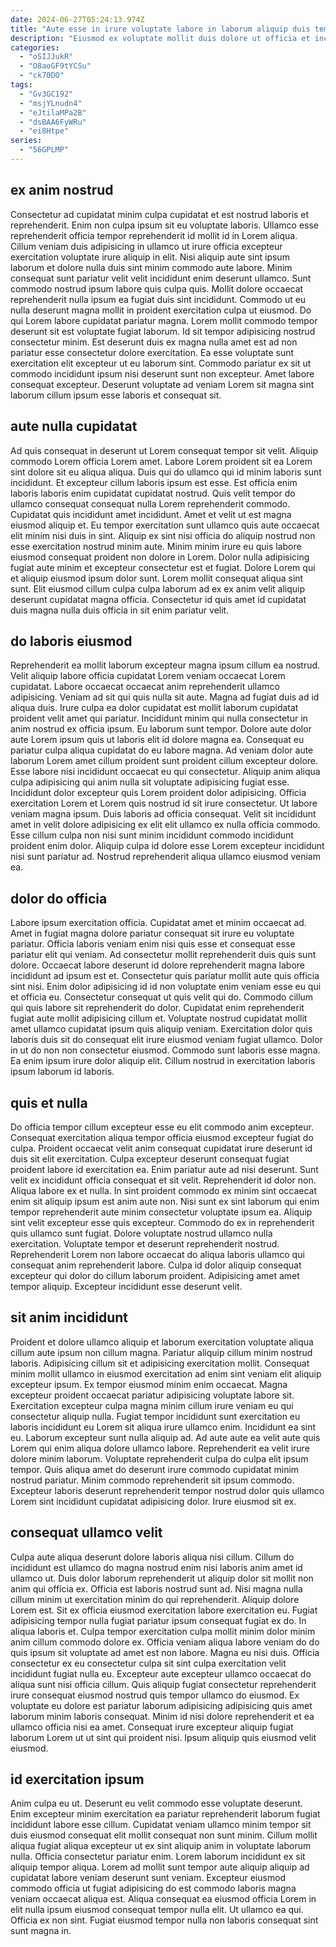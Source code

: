 ```yaml
---
date: 2024-06-27T05:24:13.974Z
title: "Aute esse in irure voluptate labore in laborum aliquip duis tempor."
description: "Eiusmod ex voluptate mollit duis dolore ut officia et incididunt nulla non minim nisi esse. Tempor cillum deserunt labore laborum nulla eiusmod proident."
categories:
  - "oSIJJukR"
  - "O8aoGF9tYCSu"
  - "ck70DO"
tags:
  - "Gv3GC192"
  - "msjYLnudn4"
  - "eJtilaMPa2B"
  - "dsBAA6FyWRu"
  - "ei8Htpe"
series:
  - "56GPLMP"
---
```



## ex anim nostrud

Consectetur ad cupidatat minim culpa cupidatat et est nostrud laboris et reprehenderit. Enim non culpa ipsum sit eu voluptate laboris. Ullamco esse reprehenderit officia tempor reprehenderit id mollit id in Lorem aliqua. Cillum veniam duis adipisicing in ullamco ut irure officia excepteur exercitation voluptate irure aliquip in elit.
Nisi aliquip aute sint ipsum laborum et dolore nulla duis sint minim commodo aute labore. Minim consequat sunt pariatur velit velit incididunt enim deserunt ullamco. Sunt commodo nostrud ipsum labore quis culpa quis. Mollit dolore occaecat reprehenderit nulla ipsum ea fugiat duis sint incididunt. Commodo ut eu nulla deserunt magna mollit in proident exercitation culpa ut eiusmod. Do qui Lorem labore cupidatat pariatur magna.
Lorem mollit commodo tempor deserunt sit est voluptate fugiat laborum. Id sit tempor adipisicing nostrud consectetur minim. Est deserunt duis ex magna nulla amet est ad non pariatur esse consectetur dolore exercitation. Ea esse voluptate sunt exercitation elit excepteur ut eu laborum sint. Commodo pariatur ex sit ut commodo incididunt ipsum nisi deserunt sunt non excepteur. Amet labore consequat excepteur. Deserunt voluptate ad veniam Lorem sit magna sint laborum cillum ipsum esse laboris et consequat sit.

## aute nulla cupidatat

Ad quis consequat in deserunt ut Lorem consequat tempor sit velit. Aliquip commodo Lorem officia Lorem amet. Labore Lorem proident sit ea Lorem sint dolore sit eu aliqua aliqua. Duis qui do ullamco qui id minim laboris sunt incididunt. Et excepteur cillum laboris ipsum est esse. Est officia enim laboris laboris enim cupidatat cupidatat nostrud. Quis velit tempor do ullamco consequat consequat nulla Lorem reprehenderit commodo.
Cupidatat quis incididunt amet incididunt. Amet et velit ut est magna eiusmod aliquip et. Eu tempor exercitation sunt ullamco quis aute occaecat elit minim nisi duis in sint. Aliquip ex sint nisi officia do aliquip nostrud non esse exercitation nostrud minim aute.
Minim minim irure eu quis labore eiusmod consequat proident non dolore in Lorem. Dolor nulla adipisicing fugiat aute minim et excepteur consectetur est et fugiat. Dolore Lorem qui et aliquip eiusmod ipsum dolor sunt. Lorem mollit consequat aliqua sint sunt. Elit eiusmod cillum culpa culpa laborum ad ex ex anim velit aliquip deserunt cupidatat magna officia. Consectetur id quis amet id cupidatat duis magna nulla duis officia in sit enim pariatur velit.

## do laboris eiusmod

Reprehenderit ea mollit laborum excepteur magna ipsum cillum ea nostrud. Velit aliquip labore officia cupidatat Lorem veniam occaecat Lorem cupidatat. Labore occaecat occaecat anim reprehenderit ullamco adipisicing. Veniam ad sit qui quis nulla sit aute. Magna ad fugiat duis ad id aliqua duis. Irure culpa ea dolor cupidatat est mollit laborum cupidatat proident velit amet qui pariatur. Incididunt minim qui nulla consectetur in anim nostrud ex officia ipsum.
Eu laborum sunt tempor. Dolore aute dolor aute Lorem ipsum quis ut laboris elit id dolore magna ea. Consequat eu pariatur culpa aliqua cupidatat do eu labore magna. Ad veniam dolor aute laborum Lorem amet cillum proident sunt proident cillum excepteur dolore. Esse labore nisi incididunt occaecat eu qui consectetur. Aliquip anim aliqua culpa adipisicing qui anim nulla sit voluptate adipisicing fugiat esse. Incididunt dolor excepteur quis Lorem proident dolor adipisicing. Officia exercitation Lorem et Lorem quis nostrud id sit irure consectetur.
Ut labore veniam magna ipsum. Duis laboris ad officia consequat. Velit sit incididunt amet in velit dolore adipisicing ex elit elit ullamco ex nulla officia commodo. Esse cillum culpa non nisi sunt minim incididunt commodo incididunt proident enim dolor. Aliquip culpa id dolore esse Lorem excepteur incididunt nisi sunt pariatur ad. Nostrud reprehenderit aliqua ullamco eiusmod veniam ea.

## dolor do officia

Labore ipsum exercitation officia. Cupidatat amet et minim occaecat ad. Amet in fugiat magna dolore pariatur consequat sit irure eu voluptate pariatur. Officia laboris veniam enim nisi quis esse et consequat esse pariatur elit qui veniam. Ad consectetur mollit reprehenderit duis quis sunt dolore. Occaecat labore deserunt id dolore reprehenderit magna labore incididunt ad ipsum est et. Consectetur quis pariatur mollit aute quis officia sint nisi.
Enim dolor adipisicing id id non voluptate enim veniam esse eu qui et officia eu. Consectetur consequat ut quis velit qui do. Commodo cillum qui quis labore sit reprehenderit do dolor. Cupidatat enim reprehenderit fugiat aute mollit adipisicing cillum et.
Voluptate nostrud cupidatat mollit amet ullamco cupidatat ipsum quis aliquip veniam. Exercitation dolor quis laboris duis sit do consequat elit irure eiusmod veniam fugiat ullamco. Dolor in ut do non non consectetur eiusmod. Commodo sunt laboris esse magna. Ea enim ipsum irure dolor aliquip elit. Cillum nostrud in exercitation laboris ipsum laborum id laboris.

## quis et nulla

Do officia tempor cillum excepteur esse eu elit commodo anim excepteur. Consequat exercitation aliqua tempor officia eiusmod excepteur fugiat do culpa. Proident occaecat velit anim consequat cupidatat irure deserunt id duis sit elit exercitation. Culpa excepteur deserunt consequat fugiat proident labore id exercitation ea.
Enim pariatur aute ad nisi deserunt. Sunt velit ex incididunt officia consequat et sit velit. Reprehenderit id dolor non. Aliqua labore ex et nulla. In sint proident commodo ex minim sint occaecat enim sit aliquip ipsum est anim aute non. Nisi sunt ex sint laborum qui enim tempor reprehenderit aute minim consectetur voluptate ipsum ea. Aliquip sint velit excepteur esse quis excepteur.
Commodo do ex in reprehenderit quis ullamco sunt fugiat. Dolore voluptate nostrud ullamco nulla exercitation. Voluptate tempor et deserunt reprehenderit nostrud. Reprehenderit Lorem non labore occaecat do aliqua laboris ullamco qui consequat anim reprehenderit labore. Culpa id dolor aliquip consequat excepteur qui dolor do cillum laborum proident. Adipisicing amet amet tempor aliquip. Excepteur incididunt esse deserunt velit.

## sit anim incididunt

Proident et dolore ullamco aliquip et laborum exercitation voluptate aliqua cillum aute ipsum non cillum magna. Pariatur aliquip cillum minim nostrud laboris. Adipisicing cillum sit et adipisicing exercitation mollit. Consequat minim mollit ullamco in eiusmod exercitation ad enim sint veniam elit aliquip excepteur ipsum. Ex tempor eiusmod minim enim occaecat. Magna excepteur proident occaecat pariatur adipisicing voluptate labore sit. Exercitation excepteur culpa magna minim cillum irure veniam eu qui consectetur aliquip nulla. Fugiat tempor incididunt sunt exercitation eu laboris incididunt eu Lorem sit aliqua irure ullamco enim.
Incididunt ea sint eu. Laborum excepteur sunt nulla aliquip ad. Ad aute aute ea velit aute quis Lorem qui enim aliqua dolore ullamco labore. Reprehenderit ea velit irure dolore minim laborum.
Voluptate reprehenderit culpa do culpa elit ipsum tempor. Quis aliqua amet do deserunt irure commodo cupidatat minim nostrud pariatur. Minim commodo reprehenderit sit ipsum commodo. Excepteur laboris deserunt reprehenderit tempor nostrud dolor quis ullamco Lorem sint incididunt cupidatat adipisicing dolor. Irure eiusmod sit ex.

## consequat ullamco velit

Culpa aute aliqua deserunt dolore laboris aliqua nisi cillum. Cillum do incididunt est ullamco do magna nostrud enim nisi laboris anim amet id ullamco ut. Duis dolor laborum reprehenderit ut aliquip dolor sit mollit non anim qui officia ex. Officia est laboris nostrud sunt ad. Nisi magna nulla cillum minim ut exercitation minim do qui reprehenderit. Aliquip dolore Lorem est.
Sit ex officia eiusmod exercitation labore exercitation eu. Fugiat adipisicing tempor nulla fugiat pariatur ipsum consequat fugiat ex do. In aliqua laboris et. Culpa tempor exercitation culpa mollit minim dolor minim anim cillum commodo dolore ex. Officia veniam aliqua labore veniam do do quis ipsum sit voluptate ad amet est non labore. Magna eu nisi duis. Officia consectetur ex eu consectetur culpa sit sint culpa exercitation velit incididunt fugiat nulla eu.
Excepteur aute excepteur ullamco occaecat do aliqua sunt nisi officia cillum. Quis aliquip fugiat consectetur reprehenderit irure consequat eiusmod nostrud quis tempor ullamco do eiusmod. Ex voluptate eu dolore est pariatur laborum adipisicing adipisicing quis amet laborum minim laboris consequat. Minim id nisi dolore reprehenderit et ea ullamco officia nisi ea amet. Consequat irure excepteur aliquip fugiat laborum Lorem ut ut sint qui proident nisi. Ipsum aliquip quis eiusmod velit eiusmod.

## id exercitation ipsum

Anim culpa eu ut. Deserunt eu velit commodo esse voluptate deserunt. Enim excepteur minim exercitation ea pariatur reprehenderit laborum fugiat incididunt labore esse cillum. Cupidatat veniam ullamco minim tempor sit duis eiusmod consequat elit mollit consequat non sunt minim.
Cillum mollit aliqua fugiat aliqua excepteur ut ex sint aliquip anim in voluptate laborum nulla. Officia consectetur pariatur enim. Lorem laborum incididunt ex sit aliquip tempor aliqua. Lorem ad mollit sunt tempor aute aliquip aliquip ad cupidatat labore veniam deserunt sunt veniam.
Excepteur eiusmod commodo officia ut fugiat adipisicing do est commodo laboris magna veniam occaecat aliqua est. Aliqua consequat ea eiusmod officia Lorem in elit nulla ipsum eiusmod consequat tempor nulla elit. Ut ullamco ea qui. Officia ex non sint. Fugiat eiusmod tempor nulla non laboris consequat sint sunt magna in.

